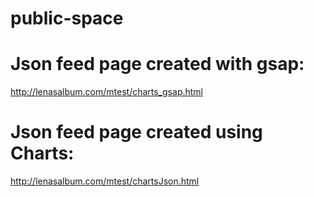 # public-space
# Json feed page created with gsap:
http://lenasalbum.com/mtest/charts_gsap.html
# Json feed page created using Charts:
http://lenasalbum.com/mtest/chartsJson.html
